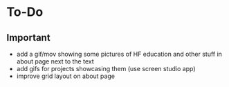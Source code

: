 # To-Do

## Important

* add a gif/mov showing some pictures of HF education and other stuff in about page next to the text
* add gifs for projects showcasing them (use screen studio app)
* improve grid layout on about page
